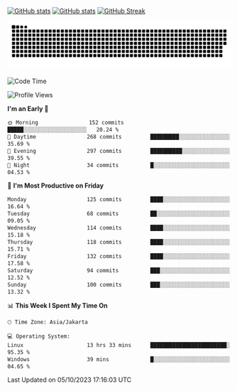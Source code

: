 [![GitHub stats](https://github-readme-stats.vercel.app/api?username=aurelioklv&card_width=500&show_icons=true&rank_icon=github&theme=solarized-dark#gh-dark-mode-only)](https://github.com/anuraghazra/github-readme-stats#gh-dark-mode-only)
[![GitHub stats](https://github-readme-stats.vercel.app/api?username=aurelioklv&card_width=500&show_icons=true&rank_icon=github&theme=buefy#gh-light-mode-only)](https://github.com/anuraghazra/github-readme-stats#gh-light-mode-only)
[![GitHub Streak](https://streak-stats.demolab.com/?user=aurelioklv&card_width=336&theme=solarized-dark)](https://git.io/streak-stats)

<picture>
  <source media="(prefers-color-scheme: dark)" srcset="https://raw.githubusercontent.com/aurelioklv/aurelioklv/snake-output/github-contribution-grid-snake-dark.svg">
  <source media="(prefers-color-scheme: light)" srcset="https://raw.githubusercontent.com/aurelioklv/aurelioklv/snake-output/github-contribution-grid-snake.svg">
  <img alt="github contribution grid snake animation" src="https://raw.githubusercontent.com/aurelioklv/aurelioklv/snake-output/github-contribution-grid-snake.svg">
</picture>

<!--START_SECTION:waka-->
![Code Time](http://img.shields.io/badge/Code%20Time-168%20hrs%207%20mins-blue)

![Profile Views](http://img.shields.io/badge/Profile%20Views-14-blue)

**I'm an Early 🐤** 

```text
🌞 Morning                152 commits         █████░░░░░░░░░░░░░░░░░░░░   20.24 % 
🌆 Daytime                268 commits         █████████░░░░░░░░░░░░░░░░   35.69 % 
🌃 Evening                297 commits         ██████████░░░░░░░░░░░░░░░   39.55 % 
🌙 Night                  34 commits          █░░░░░░░░░░░░░░░░░░░░░░░░   04.53 % 
```
📅 **I'm Most Productive on Friday** 

```text
Monday                   125 commits         ████░░░░░░░░░░░░░░░░░░░░░   16.64 % 
Tuesday                  68 commits          ██░░░░░░░░░░░░░░░░░░░░░░░   09.05 % 
Wednesday                114 commits         ████░░░░░░░░░░░░░░░░░░░░░   15.18 % 
Thursday                 118 commits         ████░░░░░░░░░░░░░░░░░░░░░   15.71 % 
Friday                   132 commits         ████░░░░░░░░░░░░░░░░░░░░░   17.58 % 
Saturday                 94 commits          ███░░░░░░░░░░░░░░░░░░░░░░   12.52 % 
Sunday                   100 commits         ███░░░░░░░░░░░░░░░░░░░░░░   13.32 % 
```


📊 **This Week I Spent My Time On** 

```text
🕑︎ Time Zone: Asia/Jakarta

💻 Operating System: 
Linux                    13 hrs 33 mins      ████████████████████████░   95.35 % 
Windows                  39 mins             █░░░░░░░░░░░░░░░░░░░░░░░░   04.65 % 
```


 Last Updated on 05/10/2023 17:16:03 UTC
<!--END_SECTION:waka-->
